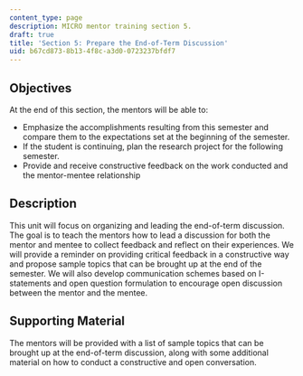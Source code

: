 ```yaml
---
content_type: page
description: MICRO mentor training section 5.
draft: true
title: 'Section 5: Prepare the End-of-Term Discussion'
uid: b67cd873-8b13-4f8c-a3d0-0723237bfdf7
---
```

## Objectives

At the end of this section, the mentors will be able to:

- Emphasize the accomplishments resulting from this semester and compare them to the expectations set at the beginning of the semester.
- If the student is continuing, plan the research project for the following semester.
- Provide and receive constructive feedback on the work conducted and the mentor-mentee relationship

## Description

This unit will focus on organizing and leading the end-of-term discussion. The goal is to teach the mentors how to lead a discussion for both the mentor and mentee to collect feedback and reflect on their experiences. We will provide a reminder on providing critical feedback in a constructive way and propose sample topics that can be brought up at the end of the semester. We will also develop communication schemes based on I-statements and open question formulation to encourage open discussion between the mentor and the mentee.

## Supporting Material

The mentors will be provided with a list of sample topics that can be brought up at the end-of-term discussion, along with some additional material on how to conduct a constructive and open conversation.